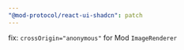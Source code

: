 ```yaml
---
"@mod-protocol/react-ui-shadcn": patch
---
```


fix: `crossOrigin="anonymous"` for Mod `ImageRenderer`
